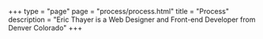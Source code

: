 +++
type = "page"
page = "process/process.html"
title = "Process"
description = "Eric Thayer is a Web Designer and Front-end Developer from Denver Colorado"
+++
